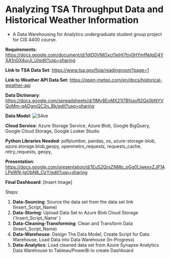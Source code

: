 # Analyzing TSA Throughput Data and Historical Weather Information
- A Data Warehousing for Analytics undergraduate student group project for CIS 4400 course.

**Requirements**: https://docs.google.com/document/d/1djD0VMOxct1eiHj7tiv0HYmfNdgD4YXA1nGX4urJj_U/edit?usp=sharing

**Link to TSA Data Set**: https://www.tsa.gov/foia/readingroom?page=1

**Link to Weather API Data Set**: https://open-meteo.com/en/docs/historical-weather-api

**Data Dictionary**: https://docs.google.com/spreadsheets/d/1IMv8EoMX21I7BfsayR2Qs0bNYVQoMm-qADgmQC2n_Bk/edit?usp=sharing

**Data Model**: ![SAve](https://github.com/TENPEL08/CIS4400/assets/74534392/23ee5fc3-0690-483d-8d9b-cf12250e26ef)


**Cloud Service**: Azure Storage Service, Azure Blob, Google BigQuery, Google Cloud Storage, Google Looker Studio

**Python Libraries Needed**: pdfplumber, pandas, os, azure-storage-blob, azure.storage.blob,geopy, openmetro_requests, requests_cache, retry_requests, geopy, 

**Presentation**: https://docs.google.com/presentation/d/1EuS2QrsZNMp_pGg0LIwexvZJP1ALPeWN-lgObN8_OzY/edit?usp=sharing

**Final Dashboard**: [Insert Image]

Steps:
1. **Data-Sourcing**: Source the data set from the data set link (Insert_Script_Name)
2. **Data-Storing**: Upload Data Set to Azure Blob Cloud Storage ('Insert_Script_Name' )
3. **Data-Cleaning-Transforming**: Clean and Transform Data (Insert_Script_Name)
4. **Data-Warehouse**: Design The Data Model, Create Script for Data Warehouse, Load Data into Data Warehouse (In-Progress)
5. **Data-Analytics**: Load cleaned data set from Azure Synapse Analytics Data Warehouse to Tableau/PowerBi to create Dashboard

